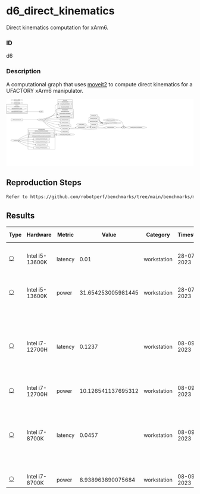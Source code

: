 # d6_direct_kinematics

Direct kinematics computation for xArm6.

### ID
d6

### Description
A computational graph that uses [moveit2](https://github.com/ros-planning/moveit2) to compute direct kinematics for a UFACTORY xArm6 manipulator.

![](../../../imgs/d6_direct_kinematics.svg)

## Reproduction Steps

```bash
Refer to https://github.com/robotperf/benchmarks/tree/main/benchmarks/manipulation/d6_direct_kinematics and review the launch files to reproduce this package.
```

## Results

| Type | Hardware | Metric | Value | Category | Timestamp | Note | Data Source |
| --- | --- | --- | --- | --- | --- | --- | --- |
| [:white_circle:](https://github.com/robotperf/benchmarks/blob/main/benchmarks/README.md#type) | Intel i5-13600K | latency | 0.01 | workstation | 28-07-2023 | mean 0.01 ms ms, rms 0.01 ms ms, max 0.01 ms ms, min 0.00 ms, lost 0.00% | [N/A](https://github.com/robotperf/rosbags/tree/main/N/A) |
| [:white_circle:](https://github.com/robotperf/benchmarks/blob/main/benchmarks/README.md#type) | Intel i5-13600K | power | 31.654253005981445 | workstation | 28-07-2023 | mean 0.01 ms ms, rms 0.01 ms ms, max 0.01 ms ms, min 0.00 ms, lost 0.00% | [N/A](https://github.com/robotperf/rosbags/tree/main/N/A) |
| [:white_circle:](https://github.com/robotperf/benchmarks/blob/main/benchmarks/README.md#type) | Intel i7-12700H | latency | 0.1237 | workstation | 08-09-2023 | ✋mean_benchmark 0.0115, rms_benchmark 0.0130, max_benchmark 0.1237, min_benchmark 0.0019, lost messages 0.00 % | [simulation](https://github.com/robotperf/rosbags/tree/main/simulation) |
| [:white_circle:](https://github.com/robotperf/benchmarks/blob/main/benchmarks/README.md#type) | Intel i7-12700H | power | 10.126541137695312 | workstation | 08-09-2023 | ✋ | [simulation](https://github.com/robotperf/rosbags/tree/main/simulation) |
| [:white_circle:](https://github.com/robotperf/benchmarks/blob/main/benchmarks/README.md#type) | Intel i7-8700K | latency | 0.0457 | workstation | 08-09-2023 | ✋mean_benchmark 0.0151, rms_benchmark 0.0200, max_benchmark 0.0457, min_benchmark 0.0044, lost messages 0.00 % | [simulation](https://github.com/robotperf/rosbags/tree/main/simulation) |
| [:white_circle:](https://github.com/robotperf/benchmarks/blob/main/benchmarks/README.md#type) | Intel i7-8700K | power | 8.938963890075684 | workstation | 08-09-2023 | ✋ | [simulation](https://github.com/robotperf/rosbags/tree/main/simulation) |

